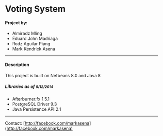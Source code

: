 Voting System
===========
<h4>Project by:</h4>
<ul>
<li>Almiradz Mling
<li>Eduard John Madriaga
<li>Rodz Aguilar Piang
<li>Mark Kendrick Asena
</ul>
<hr>
<h4>Description</h4>
<p>This project is built on Netbeans 8.0 and Java 8</p>
<h5>Libraries as of <small>8/12/2014</small></h5>
<ul>
<li>Afterburner.fx 1.5.1
<li>PostgreSQL Driver 9.3
<li>Java Persistence API 2.1
</ul>
<hr>

Contact: [http://facebook.com/markasena](http://facebook.com/markasena)